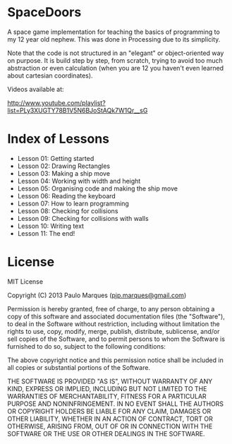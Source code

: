 SpaceDoors 
==========

A space game implementation for teaching the basics of programming to my 12 year old nephew.
This was done in Processing due to its simplicity. 

Note that the code is not structured in an "elegant" or object-oriented way on purpose. It is build step by step, from scratch, trying to avoid too much abstraction or even calculation (when you are 12 you haven't even learned about cartesian coordinates).

Videos available at:

http://www.youtube.com/playlist?list=PLy3XUGTY78B1V5N6BJoStAQk7W1Qr__sG


Index of Lessons
================

* Lesson 01: Getting started
* Lesson 02: Drawing Rectangles
* Lesson 03: Making a ship move
* Lesson 04: Working with width and height
* Lesson 05: Organising code and making the ship move
* Lesson 06: Reading the keyboard
* Lesson 07: How to learn programming
* Lesson 08: Checking for collisions
* Lesson 09: Checking for collisions with walls
* Lesson 10: Writing text
* Lesson 11: The end!


License
=======

MIT License

Copyright (C) 2013 Paulo Marques (pjp.marques@gmail.com)

Permission is hereby granted, free of charge, to any person obtaining a copy of 
this software and associated documentation files (the "Software"), to deal in
the Software without restriction, including without limitation the rights to
use, copy, modify, merge, publish, distribute, sublicense, and/or sell copies of
the Software, and to permit persons to whom the Software is furnished to do so,
subject to the following conditions:
 
The above copyright notice and this permission notice shall be included in all 
copies or substantial portions of the Software.
 
THE SOFTWARE IS PROVIDED "AS IS", WITHOUT WARRANTY OF ANY KIND, EXPRESS OR
IMPLIED, INCLUDING BUT NOT LIMITED TO THE WARRANTIES OF MERCHANTABILITY, FITNESS
FOR A PARTICULAR PURPOSE AND NONINFRINGEMENT. IN NO EVENT SHALL THE AUTHORS OR
COPYRIGHT HOLDERS BE LIABLE FOR ANY CLAIM, DAMAGES OR OTHER LIABILITY, WHETHER
IN AN ACTION OF CONTRACT, TORT OR OTHERWISE, ARISING FROM, OUT OF OR IN 
CONNECTION WITH THE SOFTWARE OR THE USE OR OTHER DEALINGS IN THE SOFTWARE.

